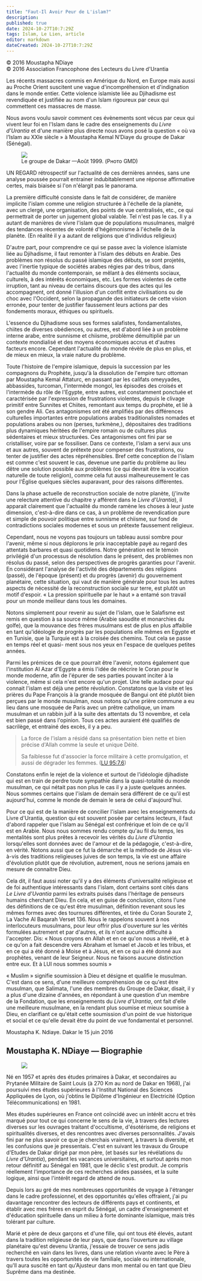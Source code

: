 ```yaml
---
title: "Faut-Il Avoir Peur de L'islam?"
description: 
published: true
date: 2024-10-27T10:7:29Z
tags: Islam, Le Lien, article
editor: markdown
dateCreated: 2024-10-27T10:7:29Z
---
```


<p class="v-card v-sheet theme--light grey lighten-3 px-2">© 2016 Moustapha NDiaye<br>© 2016 Association Francophone des Lecteurs du Livre d'Urantia</p>

Les récents massacres commis en Amérique du Nord, en Europe mais aussi au Proche Orient suscitent une vague d'incompréhension et d'indignation dans le monde entier. Cette violence islamiste liée au Djihadisme est revendiquée et justifiée au nom d'un Islam rigoureux par ceux qui commettent ces massacres de masse.

Nous avons voulu savoir comment ces évènements sont vécus par ceux qui vivent leur foi en l'Islam dans le cadre des enseignements du _Livre d'Urantia_ et d'une manière plus directe nous avons posé la question « où va l’Islam au XXIe siècle » à Moustapha Kemal N’Diaye du groupe de Dakar (Sénégal).

<figure id="Figure_1" class="image urantiapedia">
<img src="/image/article/Le_Lien/images_02/049.jpg">
<figcaption>Le groupe de Dakar —Août 1999. (Рното GMD)</figcaption>
</figure>

UN REGARD rétrospectif sur l'actualité de ces dernières années, sans une analyse poussée pourrait entrainer indubitablement une réponse affirmative certes, mais biaisée si l'on n'élargit pas le panorama.

La première difficulté consiste dans le fait de considérer, de manière implicite l'islam comme une religion structurée à l'échelle de la planète, avec un clergé, une organisation, des points de vue centralisés, etc., ce qui permettrait de porter un jugement global valable. Tel n'est pas le cas. Il y a autant de manières de vivre l'islam que de populations musulmanes, malgré des tendances récentes de volonté d'hégémonisme à l'échelle de la planète. (En réalité il y a autant de religions que d'individus religieux)

D'autre part, pour comprendre ce qui se passe avec la violence islamiste liée au Djihadisme, il faut remonter à l'islam des débuts en Arabie. Des problèmes non résolus du passé islamique des débuts, se sont projetés, avec l'inertie typique de sociétés arabes régies par des tribus, dans l'actualité du monde contemporain, se mêlant à des éléments sociaux, culturels, à des intérêts économiques, etc. Les formes violentes de cette irruption, tant au niveau de certains discours que des actes qui les accompagnent, ont donné l'illusion d'un conflit entre civilisations ou de choc avec l'Occident, selon la propagande des initiateurs de cette vision erronée, pour tenter de justifier faussement leurs actions par des fondements moraux, éthiques ou spirituels.

L'essence du Djihadisme sous ses formes salafistes, fondamentalistes, chiites de diverses obédiences, ou autres, est d'abord liée à un problème interne arabe, entre sunnisme et chiisme, problème démultiplié par un contexte mondialisé et des moyens économiques accrus et d'autres facteurs encore. Cependant l'actualité du monde révèle de plus en plus, et de mieux en mieux, la vraie nature du problème.

Toute l'histoire de l'empire islamique, depuis la succession par les compagnons du Prophète, jusqu'à la dissolution de l'empire turc ottoman par Moustapha Kemal Attaturc, en passant par les califats omeyyades, abbassides, turcoman, l'intermède mongol, les épisodes des croisés et l'intermède du rôle de l'Egypte, entre autres, est constamment ponctuée et caractérisée par l'expression de frustrations violentes, depuis le clivage primitif entre Sunnites et Chiites, remontant aux temps du prophète, et lié à son gendre Ali. Ces antagonismes ont été amplifiés par des différences culturelles importantes entre populations arabes traditionalistes nomades et populations arabes ou non (perses, turkmène,), dépositaires des traditions plus dynamiques héritées de l'empire romain ou de cultures plus sédentaires et mieux structurées. Ces antagonismes ont fini par se cristalliser, voire par se fossiliser. Dans ce contexte, l'islam a servi aux uns et aux autres, souvent de prétexte pour compenser des frustrations, ou tenter de justifier des actes répréhensibles. Bref cette conception de l'islam est comme c'est souvent le cas, devenue une partie du problème au lieu dêtre une solution possible aux problèmes (ce qui devrait être la vocation naturelle de toute religion), comme cela fut aussi malheureusement le cas pour l'Église quelques siècles auparavant, pour des raisons différentes.

Dans la phase actuelle de reconstruction sociale de notre planète, (j'invite une relecture attentive du chapitre y afférent dans le _Livre d'Urantia_), il apparait clairement que l'actualité du monde ramène les choses à leur juste dimension, c'est-à-dire dans ce cas, à un problème de revendication pure et simple de pouvoir politique entre sunnisme et chiisme, sur fond de contradictions sociales modernes et sous un prétexte faussement religieux.

Cependant, nous ne voyons pas toujours un tableau aussi sombre pour l'avenir, même si nous déplorons le prix inacceptable payé au regard des attentats barbares et quasi quotidiens. Notre génération est le témoin privilégié d'un processus de résolution dans le présent, des problèmes non résolus du passé, selon des perspectives de progrès garanties pour l'avenir. En considérant l'analyse de l'activité des départements des religions (passé), de l'époque (présent) et du progrès (avenir) du gouvernement planétaire, cette situation, qui vaut de manière générale pour tous les autres aspects de nécessité de la reconstruction sociale sur terre, est plutôt un motif d'espoir. « La pression spirituelle par le haut » a entamé son travail pour un monde meilleur dans tous les domaines.

Notons simplement pour revenir au sujet de l'islam, que le Salafisme est remis en question à sa source même (Arabie saoudite et monarchies du golfe), que la mouvance des frères musulmans est de plus en plus affaiblie en tant qu'idéologie de progrès par les populations elle mêmes en Egypte et en Tunisie, que la Turquie est à la croisée des chemins. Tout cela se passe en temps réel et quasi- ment sous nos yeux en l'espace de quelques petites années.

Parmi les prémices de ce que pourrait être l'avenir, notons également que l'institution Al Azar d'Egypte a émis l'idée de réécrire le Coran pour le monde moderne, afin de l'épurer de ses parties pouvant inciter à la violence, même si cela n'est encore qu'un projet. Une telle audace pour qui connait l'islam est déjà une petite révolution. Constatons que la visite et les prières du Pape François à la grande mosquée de Bangui ont été plutôt bien perçues par le monde musulman, nous notons qu'une prière commune a eu lieu dans une mosquée de Paris avec un prêtre catholique, un imam musulman et un rabbin juif à la suite des attentats du 13 novembre, et cela est bien passé dans l'opinion. Tous ces actes auraient été qualifiés de sacrilège, et entrainé des excès, il y a peu.

> La force de l'islam a résidé dans sa présentation bien nette et bien précise d'Allah comme la seule et unique Déité.
> 
> Sa faiblesse fut d'associer la force militaire à cette promulgation, et aussi de dégrader les femmes. ([LU 95:7.6](/fr/The_Urantia_Book/95#p7_6))

Constatons enfin le rejet de la violence et surtout de l'idéologie djihadiste qui est en train de perdre toute sympathie dans la quasi-totalité du monde musulman, ce qui nétait pas non plus le cas il y a juste quelques années. Nous sommes certains que l'islam de demain sera différent de ce qu'il est aujourd'hui, comme le monde de demain le sera de celui d'aujourd'hui.

Pour ce qui est de la manière de concilier l'islam avec les enseignements du Livre d'Urantia, question qui est souvent posée par certains lecteurs, il faut d'abord rappeler que l'islam au Sénégal est confrérique et loin de ce qu'il est en Arabie. Nous nous sommes rendu compte qu'au fil du temps, les mentalités sont plus prêtes à recevoir les vérités du _Livre d'Urantia_ lorsqu'elles sont données avec de l'amour et de la pédagogie, c'est-à-dire, en vérité. Notons aussi que ce fut la démarche et la méthode de Jésus vis-à-vis des traditions religieuses juives de son temps, la vie est une affaire d'évolution plutôt que de révolution, autrement, nous ne serions jamais en mesure de connaitre Dieu.

Cela dit, il faut aussi noter qu'il y a des éléments d'universalité religieuse et de foi authentique intéressants dans l'islam, dont certains sont cités dans _Le Livre d'Uvantia_ parmi les extraits puisés dans l'héritage de penseurs humains cherchant Dieu. En cela, et en guise de conclusion, citons l'une des définitions de ce qu'est être musulman, définition revenant sous les mêmes formes avec des tournures différentes, et tirée du Coran Sourate 2, La Vache Al Baqarah Verset 136. Nous le rappelons souvent à nos interlocuteurs musulmans, pour leur offrir plus d'ouverture sur les vérités formulées autrement et par d'autres, et ils n'ont aucune difficulté à l'accepter. Dis: « Nous croyons en Allah et en ce qu'on nous a révélé, et à ce qu'on a fait descendre vers Abraham et Ismael et Jacob et les tribus, et en ce qui a été donné à Moise et à Jésus, et en ce qui a été donné aux prophètes, venant de leur Seigneur. Nous ne faisons aucune distinction entre eux. Et à LUI nous sommes soumis »

« Muslim » signifie soumission à Dieu et désigne et qualifie le musulman. C'est dans ce sens, d'une meilleure compréhension de ce qu'est être musulman, que Salimata, l'une des membres du Groupe de Dakar, disait, il y a plus d'une dizaine d'années, en répondant à une question d'un membre de la Fondation, que les enseignements du _Livre d'Urantia_, ont fait d'elle une meilleure musulmane, en la rendant plus soumise et mieux soumise à Dieu, en clarifiant ce qu'était cette soumission d'un point de vue historique et social et ce qu'elle devait être du point de vue fondamental et personnel.

Moustapha K. Ndiaye. Dakar le 15 juin 2016

## Moustapha K. NDiaye — Biographie

<figure id="Figure_2" class="image urantiapedia image-style-align-right">
<img src="/image/article/Le_Lien/images_02/050.jpg">
</figure>

Né en 1957 et après des études primaires à Dakar, et secondaires au Prytanée Militaire de Saint Louis (à 270 Km au nord de Dakar en 1968), j'ai poursuivi mes études supérieures à l'Institut National des Sciences Appliquées de Lyon, où j'obtins le Diplôme d'Ingénieur en Electricité (Option Télécommunications) en 1981.

Mes études supérieures en France ont coïncidé avec un intérêt accru et très marqué pour tout ce qui concerne le sens de la vie, à travers des lectures diverses sur les ouvrages traitant d'occultisme, d'ésotérisme, de religions et spiritualités diverses, et des rencontres avec diverses personnalités. J'avais fini par ne plus savoir ce que je cherchais vraiment, à travers la diversité, et les confusions que je pressentais. C'est en suivant les travaux du Groupe d'Etudes de Dakar dirigé par mon père, (et basés sur les révélations du _Livre d'Urantia_), pendant les vacances universitaires, et surtout après mon retour définitif au Sénégal en 1981, que le déclic s'est produit. Je compris réellement l'importance de ces recherches arides passées, et la suite logique, ainsi que l'intérêt regard de attend de nous.

Depuis lors au gré de mes nombreuses opportunités de voyage à l'étranger dans le cadre professionnel, et des opportunités qu'elles offraient, j'ai pu davantage rencontrer des lecteurs de différents pays et continents, et établir avec mes frères en esprit du Sénégal, un cadre d'enseignement et d'éducation spirituelle dans un milieu à forte dominante islamique, mais très tolérant par culture.

Marié et père de deux garçons et d'une fille, qui ont tous été élevés, autant dans la tradition religieuse de leur pays, que dans l'ouverture au village planétaire qu'est devenu Urantia, j'essaie de trouver ce sens jadis recherché en vain dans les livres, dans une relation vivante avec le Père à travers toutes les opportunités de vie familiale, sociale ou internationale, qu'll aura suscité en tant qu'Ajusteur dans mon mental ou en tant que Dieu Suprême dans ma destinée.